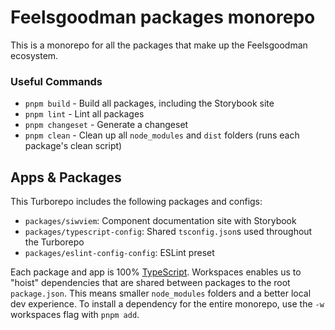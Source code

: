 # Feelsgoodman packages monorepo

This is a monorepo for all the packages that make up the Feelsgoodman ecosystem.

### Useful Commands

- `pnpm build` - Build all packages, including the Storybook site
- `pnpm lint` - Lint all packages
- `pnpm changeset` - Generate a changeset
- `pnpm clean` - Clean up all `node_modules` and `dist` folders (runs each package's clean script)

## Apps & Packages

This Turborepo includes the following packages and configs:

- `packages/siwviem`: Component documentation site with Storybook
- `packages/typescript-config`: Shared `tsconfig.json`s used throughout the Turborepo
- `packages/eslint-config-config`: ESLint preset

Each package and app is 100% [TypeScript](https://www.typescriptlang.org/). Workspaces enables us to "hoist" dependencies that are shared between packages to the root `package.json`. This means smaller `node_modules` folders and a better local dev experience. To install a dependency for the entire monorepo, use the `-w` workspaces flag with `pnpm add`.


